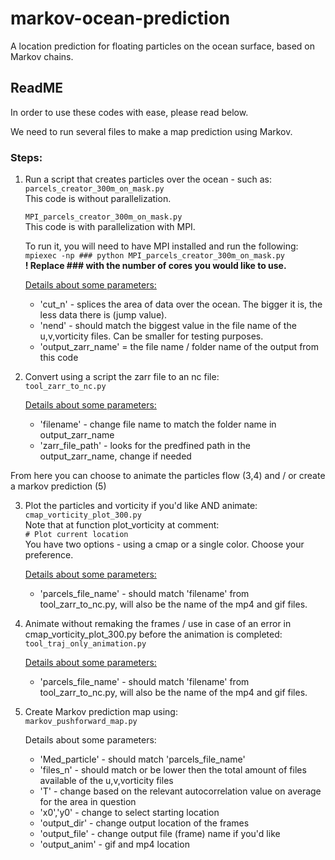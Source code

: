 # markov-ocean-prediction
A location prediction for floating particles on the ocean surface, based on Markov chains.


## ReadME

In order to use these codes with ease, please read below.

We need to run several files to make a map prediction using Markov.

### Steps:
1. Run a script that creates particles over the ocean - such as: <br>
    `parcels_creator_300m_on_mask.py` <br>
    This code is without parallelization.

    `MPI_parcels_creator_300m_on_mask.py` <br>
    This code is with parallelization with MPI.
   
   To run it, you will need to have MPI installed and run the following:  <br>
   `mpiexec -np ### python MPI_parcels_creator_300m_on_mask.py` <br>
   __! Replace ### with the number of cores you would like to use.__

    <ins>Details about some parameters:</ins> <br>
    * 'cut_n' - splices the area of data over the ocean. The bigger it is, the less data there is (jump value).
    * 'nend' - should match the biggest value in the file name of the u,v,vorticity files. Can be smaller for testing purposes.
    * 'output_zarr_name' =  the file name / folder name of the output from this code

2. Convert using a script the zarr file to an nc file: <br>
    `tool_zarr_to_nc.py`

    <ins>Details about some parameters:</ins> <br>
    * 'filename' - change file name to match the folder name in output_zarr_name
    * 'zarr_file_path' - looks for the predfined path in the output_zarr_name, change if needed

From here you can choose to animate the particles flow (3,4) and / or create a markov prediction (5)

3. Plot the particles and vorticity if you'd like AND animate: <br>
    `cmap_vorticity_plot_300.py`  <br>
    Note that at function plot_vorticity at comment: <br>
    `# Plot current location` <br>
    You have two options - using a cmap or a single color. Choose your preference.

    <ins>Details about some parameters: </ins><br>
    * 'parcels_file_name' - should match 'filename' from tool_zarr_to_nc.py, will also be the name of the mp4 and gif files.

4. Animate without remaking the frames / use in case of an error in cmap_vorticity_plot_300.py before the animation is completed: <br>
    `tool_traj_only_animation.py`

    <ins>Details about some parameters: </ins><br>
    * 'parcels_file_name' - should match 'filename' from tool_zarr_to_nc.py, will also be the name of the mp4 and gif files.

5. Create Markov prediction map using: <br>
    `markov_pushforward_map.py`

    Details about some parameters:
    * 'Med_particle' - should match 'parcels_file_name' 
    * 'files_n' - should match or be lower then the total amount of files available of the  u,v,vorticity files
    * 'T' - change based on the relevant autocorrelation value on average for the area in question
    * 'x0','y0' - change to select starting location
    * 'output_dir' - change output location of the frames
    * 'output_file' - change output file (frame) name if you'd like
    * 'output_anim' - gif and mp4 location

